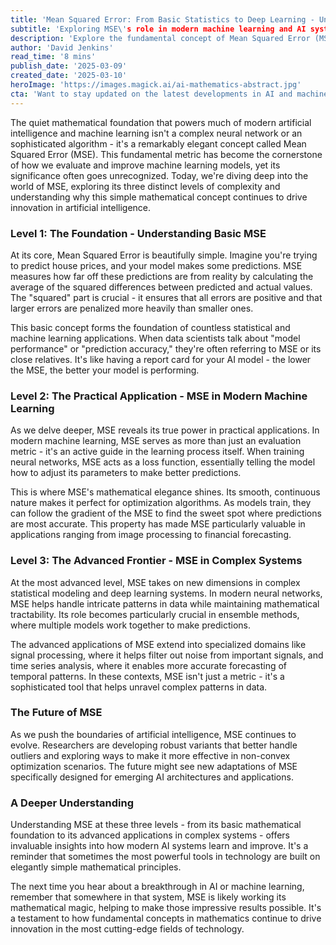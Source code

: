 ```yaml
---
title: 'Mean Squared Error: From Basic Statistics to Deep Learning - Understanding the Mathematical Backbone of Modern AI'
subtitle: 'Exploring MSE\'s role in modern machine learning and AI systems'
description: 'Explore the fundamental concept of Mean Squared Error (MSE) in AI and machine learning, from its basic mathematical principles to advanced applications in deep learning systems. Learn how this elegant metric drives innovation in modern artificial intelligence.'
author: 'David Jenkins'
read_time: '8 mins'
publish_date: '2025-03-09'
created_date: '2025-03-10'
heroImage: 'https://images.magick.ai/ai-mathematics-abstract.jpg'
cta: 'Want to stay updated on the latest developments in AI and machine learning? Follow us on LinkedIn for in-depth technical insights and breaking news in the world of artificial intelligence.'
---
```


The quiet mathematical foundation that powers much of modern artificial intelligence and machine learning isn't a complex neural network or an sophisticated algorithm - it's a remarkably elegant concept called Mean Squared Error (MSE). This fundamental metric has become the cornerstone of how we evaluate and improve machine learning models, yet its significance often goes unrecognized. Today, we're diving deep into the world of MSE, exploring its three distinct levels of complexity and understanding why this simple mathematical concept continues to drive innovation in artificial intelligence.

### Level 1: The Foundation - Understanding Basic MSE

At its core, Mean Squared Error is beautifully simple. Imagine you're trying to predict house prices, and your model makes some predictions. MSE measures how far off these predictions are from reality by calculating the average of the squared differences between predicted and actual values. The "squared" part is crucial - it ensures that all errors are positive and that larger errors are penalized more heavily than smaller ones.

This basic concept forms the foundation of countless statistical and machine learning applications. When data scientists talk about "model performance" or "prediction accuracy," they're often referring to MSE or its close relatives. It's like having a report card for your AI model - the lower the MSE, the better your model is performing.

### Level 2: The Practical Application - MSE in Modern Machine Learning

As we delve deeper, MSE reveals its true power in practical applications. In modern machine learning, MSE serves as more than just an evaluation metric - it's an active guide in the learning process itself. When training neural networks, MSE acts as a loss function, essentially telling the model how to adjust its parameters to make better predictions.

This is where MSE's mathematical elegance shines. Its smooth, continuous nature makes it perfect for optimization algorithms. As models train, they can follow the gradient of the MSE to find the sweet spot where predictions are most accurate. This property has made MSE particularly valuable in applications ranging from image processing to financial forecasting.

### Level 3: The Advanced Frontier - MSE in Complex Systems

At the most advanced level, MSE takes on new dimensions in complex statistical modeling and deep learning systems. In modern neural networks, MSE helps handle intricate patterns in data while maintaining mathematical tractability. Its role becomes particularly crucial in ensemble methods, where multiple models work together to make predictions.

The advanced applications of MSE extend into specialized domains like signal processing, where it helps filter out noise from important signals, and time series analysis, where it enables more accurate forecasting of temporal patterns. In these contexts, MSE isn't just a metric - it's a sophisticated tool that helps unravel complex patterns in data.

### The Future of MSE

As we push the boundaries of artificial intelligence, MSE continues to evolve. Researchers are developing robust variants that better handle outliers and exploring ways to make it more effective in non-convex optimization scenarios. The future might see new adaptations of MSE specifically designed for emerging AI architectures and applications.

### A Deeper Understanding

Understanding MSE at these three levels - from its basic mathematical foundation to its advanced applications in complex systems - offers invaluable insights into how modern AI systems learn and improve. It's a reminder that sometimes the most powerful tools in technology are built on elegantly simple mathematical principles.

The next time you hear about a breakthrough in AI or machine learning, remember that somewhere in that system, MSE is likely working its mathematical magic, helping to make those impressive results possible. It's a testament to how fundamental concepts in mathematics continue to drive innovation in the most cutting-edge fields of technology.